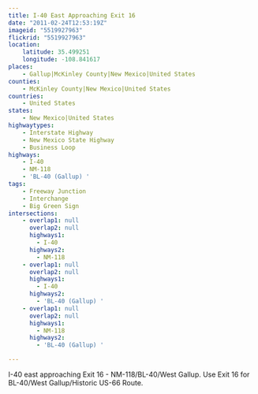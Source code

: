 ```yaml
---
title: I-40 East Approaching Exit 16
date: "2011-02-24T12:53:19Z"
imageid: "5519927963"
flickrid: "5519927963"
location:
    latitude: 35.499251
    longitude: -108.841617
places:
    - Gallup|McKinley County|New Mexico|United States
counties:
    - McKinley County|New Mexico|United States
countries:
    - United States
states:
    - New Mexico|United States
highwaytypes:
    - Interstate Highway
    - New Mexico State Highway
    - Business Loop
highways:
    - I-40
    - NM-118
    - 'BL-40 (Gallup) '
tags:
    - Freeway Junction
    - Interchange
    - Big Green Sign
intersections:
    - overlap1: null
      overlap2: null
      highways1:
        - I-40
      highways2:
        - NM-118
    - overlap1: null
      overlap2: null
      highways1:
        - I-40
      highways2:
        - 'BL-40 (Gallup) '
    - overlap1: null
      overlap2: null
      highways1:
        - NM-118
      highways2:
        - 'BL-40 (Gallup) '

---
```

I-40 east approaching Exit 16 - NM-118/BL-40/West Gallup.  Use Exit 16 for BL-40/West Gallup/Historic US-66 Route.